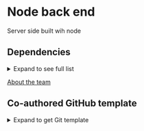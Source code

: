 # Node back end

Server side built wih node

## Dependencies

<details>
<summary>Expand to see full list</summary>

- axios
- colors
- cors
- dotenv
- express
- helmet
- jest
- mongoose
- morgan
- nodemon
- supertest
</details>

[About the team](https://github.com/JS-Jr-Dev-Job-Board/About/blob/main/README.md)

## Co-authored GitHub template

<details>
<summary>Expand to get Git template</summary>

```js
git commit -m 'Refactor usability tests.
>
>
Co-authored-by: Zac Smith zrs3141592@gmail.com
Co-authored-by: Tom Sherman tom-sherman@lambdastudents.com'


```

</details>
